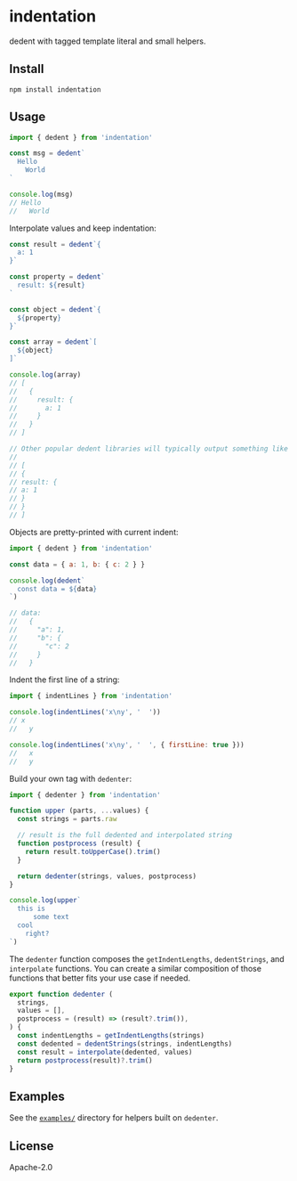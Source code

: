 # indentation

dedent with tagged template literal and small helpers.

## Install

```
npm install indentation
```

## Usage

```js
import { dedent } from 'indentation'

const msg = dedent`
  Hello
    World
`

console.log(msg)
// Hello
//   World
```

Interpolate values and keep indentation:

```js
const result = dedent`{
  a: 1
}`

const property = dedent`
  result: ${result}
`

const object = dedent`{
  ${property}
}`

const array = dedent`[
  ${object}
]`

console.log(array)
// [
//   {
//     result: {
//       a: 1
//     }
//   }
// ]

// Other popular dedent libraries will typically output something like this:
//
// [
// {
// result: {
// a: 1
// }
// }
// ]
```

Objects are pretty-printed with current indent:

```js
import { dedent } from 'indentation'

const data = { a: 1, b: { c: 2 } }

console.log(dedent`
  const data = ${data}
`)

// data:
//   {
//     "a": 1,
//     "b": {
//       "c": 2
//     }
//   }
```

Indent the first line of a string:

```js
import { indentLines } from 'indentation'

console.log(indentLines('x\ny', '  '))
// x
//   y

console.log(indentLines('x\ny', '  ', { firstLine: true }))
//   x
//   y
```

Build your own tag with `dedenter`:

```js
import { dedenter } from 'indentation'

function upper (parts, ...values) {
  const strings = parts.raw

  // result is the full dedented and interpolated string
  function postprocess (result) {
    return result.toUpperCase().trim()
  }

  return dedenter(strings, values, postprocess)
}

console.log(upper`
  this is
      some text
  cool
    right?
`)
```

The `dedenter` function composes the `getIndentLengths`, `dedentStrings`, and `interpolate` functions. You can create a similar composition of those functions that better fits your use case if needed.

```js
export function dedenter (
  strings,
  values = [],
  postprocess = (result) => (result?.trim()),
) {
  const indentLengths = getIndentLengths(strings)
  const dedented = dedentStrings(strings, indentLengths)
  const result = interpolate(dedented, values)
  return postprocess(result)?.trim()
}
```

## Examples

See the [`examples/`](examples/) directory for helpers built on `dedenter`.

## License

Apache-2.0
